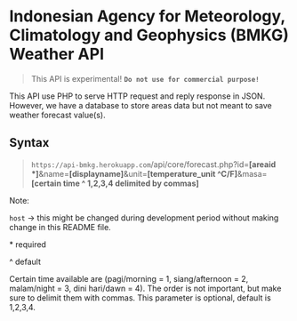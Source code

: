 # Indonesian Agency for Meteorology, Climatology and Geophysics (BMKG) Weather API

> This API is experimental!
**`Do not use for commercial purpose!`**

This API use PHP to serve HTTP request and reply response in JSON. However, we have a database to store areas data but not meant to save weather forecast value(s).

## Syntax

> `https://api-bmkg.herokuapp.com`/api/core/forecast.php?id=**[areaid \*]**&name=**[displayname]**&unit=**[temperature_unit ^C/F]**&masa=**[certain time ^ 1,2,3,4 delimited by commas]**

Note:

`host` -> this might be changed during development period without making change in this README file.

\* required

^ default

Certain time available are (pagi/morning = 1, siang/afternoon = 2, malam/night = 3, dini hari/dawn = 4). The order is not important, but make sure to delimit them with commas. This parameter is optional, default is 1,2,3,4.
